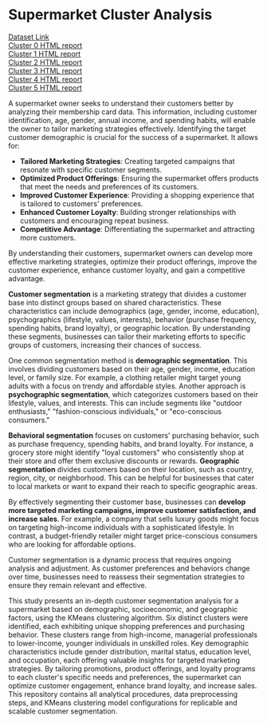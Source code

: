 # Supermarket Cluster Analysis
[Dataset Link](https://www.kaggle.com/datasets/dev0914sharma/customer-clustering?select=segmentation+data.csv)<br>
[Cluster 0 HTML report](https://htmlpreview.github.io/?https://github.com/yus47/supermarket_cluster_analysis/blob/main/cluster_0_report.html)<br>
[Cluster 1 HTML report](https://htmlpreview.github.io/?https://github.com/yus47/supermarket_cluster_analysis/blob/main/cluster_1_report.html)<br>
[Cluster 2 HTML report](https://htmlpreview.github.io/?https://github.com/yus47/supermarket_cluster_analysis/blob/main/cluster_2_report.html)<br>
[Cluster 3 HTML report](https://htmlpreview.github.io/?https://github.com/yus47/supermarket_cluster_analysis/blob/main/cluster_3_report.html)<br>
[Cluster 4 HTML report](https://htmlpreview.github.io/?https://github.com/yus47/supermarket_cluster_analysis/blob/main/cluster_4_report.html)<br>
[Cluster 5 HTML report](https://htmlpreview.github.io/?https://github.com/yus47/supermarket_cluster_analysis/blob/main/cluster_5_report.html)<br>

A supermarket owner seeks to understand their customers better by analyzing their membership card data. This information, including customer identification, age, gender, annual income, and spending habits, will enable the owner to tailor marketing strategies effectively. Identifying the target customer demographic is crucial for the success of a supermarket. It allows for:
* **Tailored Marketing Strategies**: Creating targeted campaigns that resonate with specific customer segments.
* **Optimized Product Offerings**: Ensuring the supermarket offers products that meet the needs and preferences of its customers.
* **Improved Customer Experience**: Providing a shopping experience that is tailored to customers' preferences.
* **Enhanced Customer Loyalty**: Building stronger relationships with customers and encouraging repeat business.
* **Competitive Advantage**: Differentiating the supermarket and attracting more customers.

By understanding their customers, supermarket owners can develop more effective marketing strategies, optimize their product offerings, improve the customer experience, enhance customer loyalty, and gain a competitive advantage.

**Customer segmentation** is a marketing strategy that divides a customer base into distinct groups based on shared characteristics. These characteristics can include demographics (age, gender, income, education), psychographics (lifestyle, values, interests), behavior (purchase frequency, spending habits, brand loyalty), or geographic location. By understanding these segments, businesses can tailor their marketing efforts to specific groups of customers, increasing their chances of success.   

One common segmentation method is **demographic segmentation**. This involves dividing customers based on their age, gender, income, education level, or family size. For example, a clothing retailer might target young adults with a focus on trendy and affordable styles. Another approach is **psychographic segmentation**, which categorizes customers based on their lifestyle, values, and interests. This can include segments like "outdoor enthusiasts," "fashion-conscious individuals," or "eco-conscious consumers."

**Behavioral segmentation** focuses on customers' purchasing behavior, such as purchase frequency, spending habits, and brand loyalty. For instance, a grocery store might identify "loyal customers" who consistently shop at their store and offer them exclusive discounts or rewards. **Geographic segmentation** divides customers based on their location, such as country, region, city, or neighborhood. This can be helpful for businesses that cater to local markets or want to expand their reach to specific geographic areas.

By effectively segmenting their customer base, businesses can **develop more targeted marketing campaigns, improve customer satisfaction, and increase sales**. For example, a company that sells luxury goods might focus on targeting high-income individuals with a sophisticated lifestyle. In contrast, a budget-friendly retailer might target price-conscious consumers who are looking for affordable options.

Customer segmentation is a dynamic process that requires ongoing analysis and adjustment. As customer preferences and behaviors change over time, businesses need to reassess their segmentation strategies to ensure they remain relevant and effective.

This study presents an in-depth customer segmentation analysis for a supermarket based on demographic, socioeconomic, and geographic factors, using the KMeans clustering algorithm. Six distinct clusters were identified, each exhibiting unique shopping preferences and purchasing behavior. These clusters range from high-income, managerial professionals to lower-income, younger individuals in unskilled roles. Key demographic characteristics include gender distribution, marital status, education level, and occupation, each offering valuable insights for targeted marketing strategies. By tailoring promotions, product offerings, and loyalty programs to each cluster's specific needs and preferences, the supermarket can optimize customer engagement, enhance brand loyalty, and increase sales. This repository contains all analytical procedures, data preprocessing steps, and KMeans clustering model configurations for replicable and scalable customer segmentation.
